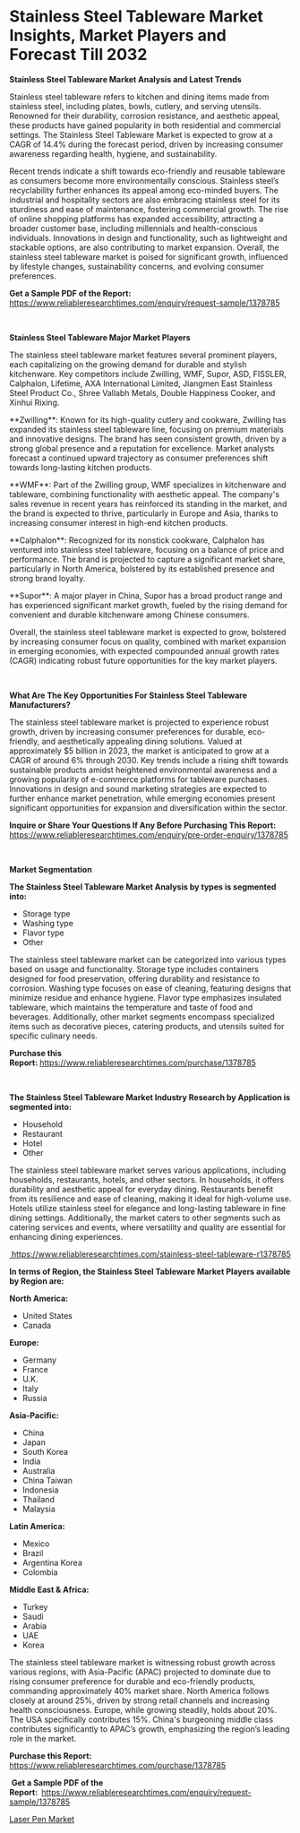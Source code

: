 <p><h1>Stainless Steel Tableware Market Insights, Market Players and Forecast Till 2032</h1></p><p><strong>Stainless Steel Tableware Market Analysis and Latest Trends</strong></p>
<p><p>Stainless steel tableware refers to kitchen and dining items made from stainless steel, including plates, bowls, cutlery, and serving utensils. Renowned for their durability, corrosion resistance, and aesthetic appeal, these products have gained popularity in both residential and commercial settings. The Stainless Steel Tableware Market is expected to grow at a CAGR of 14.4% during the forecast period, driven by increasing consumer awareness regarding health, hygiene, and sustainability.</p><p>Recent trends indicate a shift towards eco-friendly and reusable tableware as consumers become more environmentally conscious. Stainless steel’s recyclability further enhances its appeal among eco-minded buyers. The industrial and hospitality sectors are also embracing stainless steel for its sturdiness and ease of maintenance, fostering commercial growth. The rise of online shopping platforms has expanded accessibility, attracting a broader customer base, including millennials and health-conscious individuals. Innovations in design and functionality, such as lightweight and stackable options, are also contributing to market expansion. Overall, the stainless steel tableware market is poised for significant growth, influenced by lifestyle changes, sustainability concerns, and evolving consumer preferences.</p></p>
<p><strong>Get a Sample PDF of the Report:&nbsp;</strong> <a href="https://www.reliableresearchtimes.com/enquiry/request-sample/1378785?utm_campaign=2646&utm_medium=2&utm_source=Github&utm_content=ia&utm_term=04042025&utm_id=stainless-steel-tableware">https://www.reliableresearchtimes.com/enquiry/request-sample/1378785</a></p>
<p>&nbsp;</p>
<p><strong>Stainless Steel Tableware Major Market Players</strong></p>
<p><p>The stainless steel tableware market features several prominent players, each capitalizing on the growing demand for durable and stylish kitchenware. Key competitors include Zwilling, WMF, Supor, ASD, FISSLER, Calphalon, Lifetime, AXA International Limited, Jiangmen East Stainless Steel Product Co., Shree Vallabh Metals, Double Happiness Cooker, and Xinhui Rixing.</p><p>**Zwilling**: Known for its high-quality cutlery and cookware, Zwilling has expanded its stainless steel tableware line, focusing on premium materials and innovative designs. The brand has seen consistent growth, driven by a strong global presence and a reputation for excellence. Market analysts forecast a continued upward trajectory as consumer preferences shift towards long-lasting kitchen products.</p><p>**WMF**: Part of the Zwilling group, WMF specializes in kitchenware and tableware, combining functionality with aesthetic appeal. The company's sales revenue in recent years has reinforced its standing in the market, and the brand is expected to thrive, particularly in Europe and Asia, thanks to increasing consumer interest in high-end kitchen products.</p><p>**Calphalon**: Recognized for its nonstick cookware, Calphalon has ventured into stainless steel tableware, focusing on a balance of price and performance. The brand is projected to capture a significant market share, particularly in North America, bolstered by its established presence and strong brand loyalty.</p><p>**Supor**: A major player in China, Supor has a broad product range and has experienced significant market growth, fueled by the rising demand for convenient and durable kitchenware among Chinese consumers.</p><p>Overall, the stainless steel tableware market is expected to grow, bolstered by increasing consumer focus on quality, combined with market expansion in emerging economies, with expected compounded annual growth rates (CAGR) indicating robust future opportunities for the key market players.</p></p>
<p>&nbsp;</p>
<p><strong>What Are The Key Opportunities For Stainless Steel Tableware Manufacturers?</strong></p>
<p><p>The stainless steel tableware market is projected to experience robust growth, driven by increasing consumer preferences for durable, eco-friendly, and aesthetically appealing dining solutions. Valued at approximately $5 billion in 2023, the market is anticipated to grow at a CAGR of around 6% through 2030. Key trends include a rising shift towards sustainable products amidst heightened environmental awareness and a growing popularity of e-commerce platforms for tableware purchases. Innovations in design and sound marketing strategies are expected to further enhance market penetration, while emerging economies present significant opportunities for expansion and diversification within the sector.</p></p>
<p><strong>Inquire or Share Your Questions If Any Before Purchasing This Report:</strong> <a href="https://www.reliableresearchtimes.com/enquiry/pre-order-enquiry/1378785?utm_campaign=2646&utm_medium=2&utm_source=Github&utm_content=ia&utm_term=04042025&utm_id=stainless-steel-tableware">https://www.reliableresearchtimes.com/enquiry/pre-order-enquiry/1378785</a></p>
<p>&nbsp;</p>
<p><strong>Market Segmentation</strong></p>
<p><strong>The Stainless Steel Tableware Market Analysis by types is segmented into:</strong></p>
<p><ul><li>Storage type</li><li>Washing type</li><li>Flavor type</li><li>Other</li></ul></p>
<p><p>The stainless steel tableware market can be categorized into various types based on usage and functionality. Storage type includes containers designed for food preservation, offering durability and resistance to corrosion. Washing type focuses on ease of cleaning, featuring designs that minimize residue and enhance hygiene. Flavor type emphasizes insulated tableware, which maintains the temperature and taste of food and beverages. Additionally, other market segments encompass specialized items such as decorative pieces, catering products, and utensils suited for specific culinary needs.</p></p>
<p><strong>Purchase this Report:&nbsp;</strong><a href="https://www.reliableresearchtimes.com/purchase/1378785?utm_campaign=2646&utm_medium=2&utm_source=Github&utm_content=ia&utm_term=04042025&utm_id=stainless-steel-tableware">https://www.reliableresearchtimes.com/purchase/1378785</a></p>
<p>&nbsp;</p>
<p><strong>The Stainless Steel Tableware Market Industry Research by Application is segmented into:</strong></p>
<p><ul><li>Household</li><li>Restaurant</li><li>Hotel</li><li>Other</li></ul></p>
<p><p>The stainless steel tableware market serves various applications, including households, restaurants, hotels, and other sectors. In households, it offers durability and aesthetic appeal for everyday dining. Restaurants benefit from its resilience and ease of cleaning, making it ideal for high-volume use. Hotels utilize stainless steel for elegance and long-lasting tableware in fine dining settings. Additionally, the market caters to other segments such as catering services and events, where versatility and quality are essential for enhancing dining experiences.</p></p>
<p><a href="https://www.reliableresearchtimes.com/stainless-steel-tableware-r1378785?utm_campaign=2646&utm_medium=2&utm_source=Github&utm_content=ia&utm_term=04042025&utm_id=stainless-steel-tableware">&nbsp;https://www.reliableresearchtimes.com/stainless-steel-tableware-r1378785</a></p>
<p><strong>In terms of Region, the Stainless Steel Tableware Market Players available by Region are:</strong></p>
<p>
    <p> <strong> North America: </strong>
        <ul>
            <li>United States</li>
            <li>Canada</li>
        </ul>
        </p> 
    <p> <strong> Europe: </strong>
        <ul>
            <li>Germany</li>
            <li>France</li>
            <li>U.K.</li>
            <li>Italy</li>
            <li>Russia</li>
        </ul>
        </p> 
    <p> <strong> Asia-Pacific: </strong>
        <ul>
            <li>China</li>
            <li>Japan</li>
            <li>South Korea</li>
            <li>India</li>
            <li>Australia</li>
            <li>China Taiwan</li>
            <li>Indonesia</li>
            <li>Thailand</li>
            <li>Malaysia</li>
        </ul>
        </p> 
    <p> <strong> Latin America: </strong>
        <ul>
            <li>Mexico</li>
            <li>Brazil</li>
            <li>Argentina Korea</li>
            <li>Colombia</li>
        </ul>
        </p> 
    <p> <strong> Middle East & Africa: </strong>
        <ul>
            <li>Turkey</li>
            <li>Saudi</li>
            <li>Arabia</li>
            <li>UAE</li>
            <li>Korea</li>
        </ul>
    </p>
    </p>
<p><p>The stainless steel tableware market is witnessing robust growth across various regions, with Asia-Pacific (APAC) projected to dominate due to rising consumer preference for durable and eco-friendly products, commanding approximately 40% market share. North America follows closely at around 25%, driven by strong retail channels and increasing health consciousness. Europe, while growing steadily, holds about 20%. The USA specifically contributes 15%. China's burgeoning middle class contributes significantly to APAC’s growth, emphasizing the region’s leading role in the market.</p></p>
<p><strong>Purchase this Report: </strong><a href="https://www.reliableresearchtimes.com/purchase/1378785?utm_campaign=2646&utm_medium=2&utm_source=Github&utm_content=ia&utm_term=04042025&utm_id=stainless-steel-tableware">https://www.reliableresearchtimes.com/purchase/1378785</a></p>
<p>&nbsp;<strong>Get a Sample PDF of the Report:&nbsp;&nbsp;</strong><a href="https://www.reliableresearchtimes.com/enquiry/request-sample/1378785?utm_campaign=2646&utm_medium=2&utm_source=Github&utm_content=ia&utm_term=04042025&utm_id=stainless-steel-tableware">https://www.reliableresearchtimes.com/enquiry/request-sample/1378785</a></p>
<p><strong></strong></p>
<p><p><a href="https://github.com/mathastilley812967/Market-Research-Report-List-1/blob/main/laser-pen-market.md?utm_campaign=2646&utm_medium=2&utm_source=Github&utm_content=ia&utm_term=04042025&utm_id=stainless-steel-tableware">Laser Pen Market</a></p></p>
